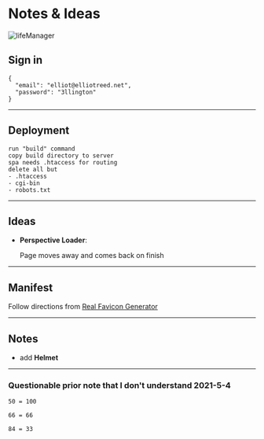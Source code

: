 # Notes & Ideas

![lifeManager](https://lifemanager.elliotreed.net/favicon-32x32.png)

## Sign in

    {
      "email": "elliot@elliotreed.net",
      "password": "3llington"
    }

---

## Deployment

    run "build" command
    copy build directory to server
    spa needs .htaccess for routing
    delete all but
    - .htaccess
    - cgi-bin
    - robots.txt

---

## Ideas

- **Perspective Loader**:

  Page moves away and comes back on finish

---

## Manifest

Follow directions from [Real Favicon Generator](https://realfavicongenerator.net/)

---

## Notes

- add **Helmet**

---

### Questionable prior note that I don't understand 2021-5-4

    50 = 100

    66 = 66

    84 = 33

